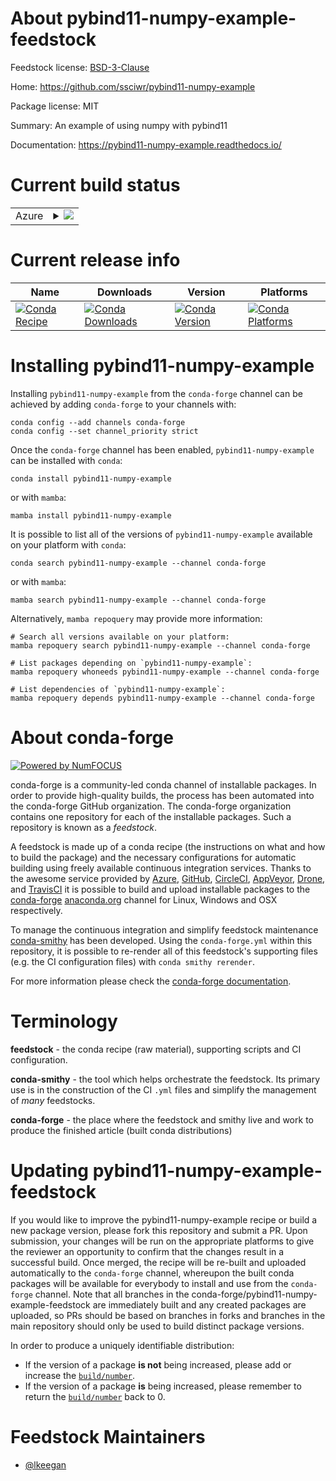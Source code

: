 About pybind11-numpy-example-feedstock
======================================

Feedstock license: [BSD-3-Clause](https://github.com/conda-forge/pybind11-numpy-example-feedstock/blob/main/LICENSE.txt)

Home: https://github.com/ssciwr/pybind11-numpy-example

Package license: MIT

Summary: An example of using numpy with pybind11

Documentation: https://pybind11-numpy-example.readthedocs.io/

Current build status
====================


<table>
    
  <tr>
    <td>Azure</td>
    <td>
      <details>
        <summary>
          <a href="https://dev.azure.com/conda-forge/feedstock-builds/_build/latest?definitionId=22460&branchName=main">
            <img src="https://dev.azure.com/conda-forge/feedstock-builds/_apis/build/status/pybind11-numpy-example-feedstock?branchName=main">
          </a>
        </summary>
        <table>
          <thead><tr><th>Variant</th><th>Status</th></tr></thead>
          <tbody><tr>
              <td>linux_64_numpy1.22python3.10.____cpython</td>
              <td>
                <a href="https://dev.azure.com/conda-forge/feedstock-builds/_build/latest?definitionId=22460&branchName=main">
                  <img src="https://dev.azure.com/conda-forge/feedstock-builds/_apis/build/status/pybind11-numpy-example-feedstock?branchName=main&jobName=linux&configuration=linux%20linux_64_numpy1.22python3.10.____cpython" alt="variant">
                </a>
              </td>
            </tr><tr>
              <td>linux_64_numpy1.22python3.8.____cpython</td>
              <td>
                <a href="https://dev.azure.com/conda-forge/feedstock-builds/_build/latest?definitionId=22460&branchName=main">
                  <img src="https://dev.azure.com/conda-forge/feedstock-builds/_apis/build/status/pybind11-numpy-example-feedstock?branchName=main&jobName=linux&configuration=linux%20linux_64_numpy1.22python3.8.____cpython" alt="variant">
                </a>
              </td>
            </tr><tr>
              <td>linux_64_numpy1.22python3.9.____cpython</td>
              <td>
                <a href="https://dev.azure.com/conda-forge/feedstock-builds/_build/latest?definitionId=22460&branchName=main">
                  <img src="https://dev.azure.com/conda-forge/feedstock-builds/_apis/build/status/pybind11-numpy-example-feedstock?branchName=main&jobName=linux&configuration=linux%20linux_64_numpy1.22python3.9.____cpython" alt="variant">
                </a>
              </td>
            </tr><tr>
              <td>linux_64_numpy1.23python3.11.____cpython</td>
              <td>
                <a href="https://dev.azure.com/conda-forge/feedstock-builds/_build/latest?definitionId=22460&branchName=main">
                  <img src="https://dev.azure.com/conda-forge/feedstock-builds/_apis/build/status/pybind11-numpy-example-feedstock?branchName=main&jobName=linux&configuration=linux%20linux_64_numpy1.23python3.11.____cpython" alt="variant">
                </a>
              </td>
            </tr><tr>
              <td>linux_64_numpy1.26python3.12.____cpython</td>
              <td>
                <a href="https://dev.azure.com/conda-forge/feedstock-builds/_build/latest?definitionId=22460&branchName=main">
                  <img src="https://dev.azure.com/conda-forge/feedstock-builds/_apis/build/status/pybind11-numpy-example-feedstock?branchName=main&jobName=linux&configuration=linux%20linux_64_numpy1.26python3.12.____cpython" alt="variant">
                </a>
              </td>
            </tr><tr>
              <td>osx_64_numpy1.22python3.10.____cpython</td>
              <td>
                <a href="https://dev.azure.com/conda-forge/feedstock-builds/_build/latest?definitionId=22460&branchName=main">
                  <img src="https://dev.azure.com/conda-forge/feedstock-builds/_apis/build/status/pybind11-numpy-example-feedstock?branchName=main&jobName=osx&configuration=osx%20osx_64_numpy1.22python3.10.____cpython" alt="variant">
                </a>
              </td>
            </tr><tr>
              <td>osx_64_numpy1.22python3.8.____cpython</td>
              <td>
                <a href="https://dev.azure.com/conda-forge/feedstock-builds/_build/latest?definitionId=22460&branchName=main">
                  <img src="https://dev.azure.com/conda-forge/feedstock-builds/_apis/build/status/pybind11-numpy-example-feedstock?branchName=main&jobName=osx&configuration=osx%20osx_64_numpy1.22python3.8.____cpython" alt="variant">
                </a>
              </td>
            </tr><tr>
              <td>osx_64_numpy1.22python3.9.____cpython</td>
              <td>
                <a href="https://dev.azure.com/conda-forge/feedstock-builds/_build/latest?definitionId=22460&branchName=main">
                  <img src="https://dev.azure.com/conda-forge/feedstock-builds/_apis/build/status/pybind11-numpy-example-feedstock?branchName=main&jobName=osx&configuration=osx%20osx_64_numpy1.22python3.9.____cpython" alt="variant">
                </a>
              </td>
            </tr><tr>
              <td>osx_64_numpy1.23python3.11.____cpython</td>
              <td>
                <a href="https://dev.azure.com/conda-forge/feedstock-builds/_build/latest?definitionId=22460&branchName=main">
                  <img src="https://dev.azure.com/conda-forge/feedstock-builds/_apis/build/status/pybind11-numpy-example-feedstock?branchName=main&jobName=osx&configuration=osx%20osx_64_numpy1.23python3.11.____cpython" alt="variant">
                </a>
              </td>
            </tr><tr>
              <td>osx_64_numpy1.26python3.12.____cpython</td>
              <td>
                <a href="https://dev.azure.com/conda-forge/feedstock-builds/_build/latest?definitionId=22460&branchName=main">
                  <img src="https://dev.azure.com/conda-forge/feedstock-builds/_apis/build/status/pybind11-numpy-example-feedstock?branchName=main&jobName=osx&configuration=osx%20osx_64_numpy1.26python3.12.____cpython" alt="variant">
                </a>
              </td>
            </tr><tr>
              <td>win_64_numpy1.22python3.10.____cpython</td>
              <td>
                <a href="https://dev.azure.com/conda-forge/feedstock-builds/_build/latest?definitionId=22460&branchName=main">
                  <img src="https://dev.azure.com/conda-forge/feedstock-builds/_apis/build/status/pybind11-numpy-example-feedstock?branchName=main&jobName=win&configuration=win%20win_64_numpy1.22python3.10.____cpython" alt="variant">
                </a>
              </td>
            </tr><tr>
              <td>win_64_numpy1.22python3.8.____cpython</td>
              <td>
                <a href="https://dev.azure.com/conda-forge/feedstock-builds/_build/latest?definitionId=22460&branchName=main">
                  <img src="https://dev.azure.com/conda-forge/feedstock-builds/_apis/build/status/pybind11-numpy-example-feedstock?branchName=main&jobName=win&configuration=win%20win_64_numpy1.22python3.8.____cpython" alt="variant">
                </a>
              </td>
            </tr><tr>
              <td>win_64_numpy1.22python3.9.____cpython</td>
              <td>
                <a href="https://dev.azure.com/conda-forge/feedstock-builds/_build/latest?definitionId=22460&branchName=main">
                  <img src="https://dev.azure.com/conda-forge/feedstock-builds/_apis/build/status/pybind11-numpy-example-feedstock?branchName=main&jobName=win&configuration=win%20win_64_numpy1.22python3.9.____cpython" alt="variant">
                </a>
              </td>
            </tr><tr>
              <td>win_64_numpy1.23python3.11.____cpython</td>
              <td>
                <a href="https://dev.azure.com/conda-forge/feedstock-builds/_build/latest?definitionId=22460&branchName=main">
                  <img src="https://dev.azure.com/conda-forge/feedstock-builds/_apis/build/status/pybind11-numpy-example-feedstock?branchName=main&jobName=win&configuration=win%20win_64_numpy1.23python3.11.____cpython" alt="variant">
                </a>
              </td>
            </tr><tr>
              <td>win_64_numpy1.26python3.12.____cpython</td>
              <td>
                <a href="https://dev.azure.com/conda-forge/feedstock-builds/_build/latest?definitionId=22460&branchName=main">
                  <img src="https://dev.azure.com/conda-forge/feedstock-builds/_apis/build/status/pybind11-numpy-example-feedstock?branchName=main&jobName=win&configuration=win%20win_64_numpy1.26python3.12.____cpython" alt="variant">
                </a>
              </td>
            </tr>
          </tbody>
        </table>
      </details>
    </td>
  </tr>
</table>

Current release info
====================

| Name | Downloads | Version | Platforms |
| --- | --- | --- | --- |
| [![Conda Recipe](https://img.shields.io/badge/recipe-pybind11--numpy--example-green.svg)](https://anaconda.org/conda-forge/pybind11-numpy-example) | [![Conda Downloads](https://img.shields.io/conda/dn/conda-forge/pybind11-numpy-example.svg)](https://anaconda.org/conda-forge/pybind11-numpy-example) | [![Conda Version](https://img.shields.io/conda/vn/conda-forge/pybind11-numpy-example.svg)](https://anaconda.org/conda-forge/pybind11-numpy-example) | [![Conda Platforms](https://img.shields.io/conda/pn/conda-forge/pybind11-numpy-example.svg)](https://anaconda.org/conda-forge/pybind11-numpy-example) |

Installing pybind11-numpy-example
=================================

Installing `pybind11-numpy-example` from the `conda-forge` channel can be achieved by adding `conda-forge` to your channels with:

```
conda config --add channels conda-forge
conda config --set channel_priority strict
```

Once the `conda-forge` channel has been enabled, `pybind11-numpy-example` can be installed with `conda`:

```
conda install pybind11-numpy-example
```

or with `mamba`:

```
mamba install pybind11-numpy-example
```

It is possible to list all of the versions of `pybind11-numpy-example` available on your platform with `conda`:

```
conda search pybind11-numpy-example --channel conda-forge
```

or with `mamba`:

```
mamba search pybind11-numpy-example --channel conda-forge
```

Alternatively, `mamba repoquery` may provide more information:

```
# Search all versions available on your platform:
mamba repoquery search pybind11-numpy-example --channel conda-forge

# List packages depending on `pybind11-numpy-example`:
mamba repoquery whoneeds pybind11-numpy-example --channel conda-forge

# List dependencies of `pybind11-numpy-example`:
mamba repoquery depends pybind11-numpy-example --channel conda-forge
```


About conda-forge
=================

[![Powered by
NumFOCUS](https://img.shields.io/badge/powered%20by-NumFOCUS-orange.svg?style=flat&colorA=E1523D&colorB=007D8A)](https://numfocus.org)

conda-forge is a community-led conda channel of installable packages.
In order to provide high-quality builds, the process has been automated into the
conda-forge GitHub organization. The conda-forge organization contains one repository
for each of the installable packages. Such a repository is known as a *feedstock*.

A feedstock is made up of a conda recipe (the instructions on what and how to build
the package) and the necessary configurations for automatic building using freely
available continuous integration services. Thanks to the awesome service provided by
[Azure](https://azure.microsoft.com/en-us/services/devops/), [GitHub](https://github.com/),
[CircleCI](https://circleci.com/), [AppVeyor](https://www.appveyor.com/),
[Drone](https://cloud.drone.io/welcome), and [TravisCI](https://travis-ci.com/)
it is possible to build and upload installable packages to the
[conda-forge](https://anaconda.org/conda-forge) [anaconda.org](https://anaconda.org/)
channel for Linux, Windows and OSX respectively.

To manage the continuous integration and simplify feedstock maintenance
[conda-smithy](https://github.com/conda-forge/conda-smithy) has been developed.
Using the ``conda-forge.yml`` within this repository, it is possible to re-render all of
this feedstock's supporting files (e.g. the CI configuration files) with ``conda smithy rerender``.

For more information please check the [conda-forge documentation](https://conda-forge.org/docs/).

Terminology
===========

**feedstock** - the conda recipe (raw material), supporting scripts and CI configuration.

**conda-smithy** - the tool which helps orchestrate the feedstock.
                   Its primary use is in the construction of the CI ``.yml`` files
                   and simplify the management of *many* feedstocks.

**conda-forge** - the place where the feedstock and smithy live and work to
                  produce the finished article (built conda distributions)


Updating pybind11-numpy-example-feedstock
=========================================

If you would like to improve the pybind11-numpy-example recipe or build a new
package version, please fork this repository and submit a PR. Upon submission,
your changes will be run on the appropriate platforms to give the reviewer an
opportunity to confirm that the changes result in a successful build. Once
merged, the recipe will be re-built and uploaded automatically to the
`conda-forge` channel, whereupon the built conda packages will be available for
everybody to install and use from the `conda-forge` channel.
Note that all branches in the conda-forge/pybind11-numpy-example-feedstock are
immediately built and any created packages are uploaded, so PRs should be based
on branches in forks and branches in the main repository should only be used to
build distinct package versions.

In order to produce a uniquely identifiable distribution:
 * If the version of a package **is not** being increased, please add or increase
   the [``build/number``](https://docs.conda.io/projects/conda-build/en/latest/resources/define-metadata.html#build-number-and-string).
 * If the version of a package **is** being increased, please remember to return
   the [``build/number``](https://docs.conda.io/projects/conda-build/en/latest/resources/define-metadata.html#build-number-and-string)
   back to 0.

Feedstock Maintainers
=====================

* [@lkeegan](https://github.com/lkeegan/)

